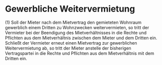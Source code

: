 # Gewerbliche Weitervermietung

(1) Soll der Mieter nach dem Mietvertrag den gemieteten Wohnraum gewerblich einem Dritten zu Wohnzwecken weitervermieten, so tritt der Vermieter bei der Beendigung des Mietverhältnisses in die Rechte und Pflichten aus dem Mietverhältnis zwischen dem Mieter und dem Dritten ein. Schließt der Vermieter erneut einen Mietvertrag zur gewerblichen Weitervermietung ab, so tritt der Mieter anstelle der bisherigen Vertragspartei in die Rechte und Pflichten aus dem Mietverhältnis mit dem Dritten ein.